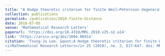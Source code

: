 ```yaml
---
title: "A Hodge theoretic criterion for finite Weil–Petersson degenerations over a higher dimensional base"
collection: publications
permalink: /publication/2018-finite-distance
date: 2018-07-05
venue: 'Mathematical Research Letters'
paperurl: 'https://doi.org/10.4310/MRL.2018.v25.n2.a14'
link: 'https://arxiv.org/abs/1604.06914'
citation: 'Tsung-Ju Lee. &quot;A Hodge theoretic criterion for finite Weil–Petersson degenerations over a higher dimensional base.&quot;
<i>Mathematical Research Letters</i> 25 (2018), no. 2, 617–647. doi: MRL.20110.4310/MRL.2018.v25.n2.a14
---
```


